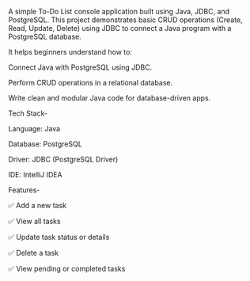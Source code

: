 A simple To-Do List console application built using Java, JDBC, and PostgreSQL.
This project demonstrates basic CRUD operations (Create, Read, Update, Delete) using JDBC to connect a Java program with a PostgreSQL database.

It helps beginners understand how to:

Connect Java with PostgreSQL using JDBC.

Perform CRUD operations in a relational database.

Write clean and modular Java code for database-driven apps.


Tech Stack-

Language: Java

Database: PostgreSQL

Driver: JDBC (PostgreSQL Driver)

IDE: IntelliJ IDEA

Features-

✅ Add a new task

✅ View all tasks

✅ Update task status or details

✅ Delete a task

✅ View pending or completed tasks
